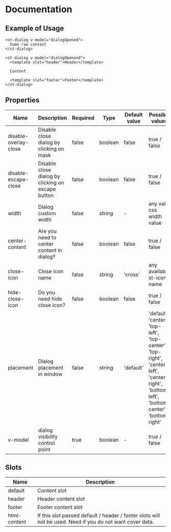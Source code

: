 # Documentation

## Example of Usage

```vue
<st-dialog v-model="dialogOpened">
  Some raw content
</st-dialog>

<st-dialog v-model="dialogOpenend">
  <template slot="header">Header</template>

  Content

  <template slot="footer">Footer</template>
</st-dialog>
```

## Properties

| Name | Description | Required | Type | Default value | Possible values |
| --- | --- | --- | --- | --- | --- |
| disable-overlay-close | Disable close dialog by clicking on mask | false | boolean | false | true / false |
| disable-escape-close | Disable close dialog by clicking on escape button | false | boolean | false | true / false |
| width | Dialog custom width | false | string | - | any valid css width value |
| center-content | Are you need to center content in dialog? | false | boolean | false | true / false |
| close-icon | Close icon name | false | string | 'cross' | any available st-icon name |
| hide-close-icon | Do you need hide close icon? | false | boolean | false | true / false |
| placement | Dialog placement in window | false | string | 'default' | 'default', 'center', 'top-left', 'top-center', 'top-right', 'center-left', 'center-right', 'bottom-left', 'bottom-center', 'bottom-right' |
| v-model | dialog visibility control point | true | boolean | - | true / false |

## Slots

| Name | Description |
| --- | --- |
| default | Content slot |
| header | Header content slot |
| footer | Footer content slot |
| html-content | If this slot passed default / header / footer slots will not be used. Need if you do not want cover data. |
